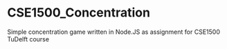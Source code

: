 # CSE1500_Concentration

Simple concentration game written in Node.JS as assignment for CSE1500 TuDelft course
